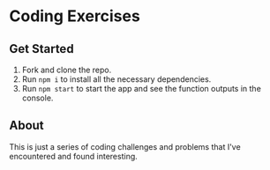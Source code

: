 Coding Exercises
=====

## Get Started
1. Fork and clone the repo.
1. Run `npm i` to install all the necessary dependencies.
1. Run `npm start` to start the app and see the function outputs in the console.

## About
This is just a series of coding challenges and problems that I've encountered and found interesting.